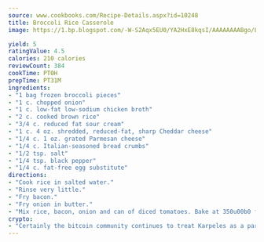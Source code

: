 ```yaml
---
source: www.cookbooks.com/Recipe-Details.aspx?id=10248
title: Broccoli Rice Casserole
image: https://1.bp.blogspot.com/-W-S2Aqx5EU0/YA2HxE8kqsI/AAAAAAAABgo/LNxJ2X_rvYgPNsplYMgQNjuwxaZ0e3pQQCLcBGAsYHQ/s320/17.png

yield: 5
ratingValue: 4.5
calories: 210 calories
reviewCount: 384
cookTime: PT0H
prepTime: PT31M
ingredients:
- "1 bag frozen broccoli pieces"
- "1 c. chopped onion"
- "1 c. low-fat low-sodium chicken broth"
- "2 c. cooked brown rice"
- "3/4 c. reduced fat sour cream"
- "1 c. 4 oz. shredded, reduced-fat, sharp Cheddar cheese"
- "1/4 c. 1 oz. grated Parmesan cheese"
- "1/4 c. Italian-seasoned bread crumbs"
- "1/2 tsp. salt"
- "1/4 tsp. black pepper"
- "1/4 c. fat-free egg substitute"
directions:
- "Cook rice in salted water."
- "Rinse very little."
- "Fry bacon."
- "Fry onion in butter."
- "Mix rice, bacon, onion and can of diced tomatoes. Bake at 350u00b0 for 30 minutes."
crypto:
- "Certainly the bitcoin community continues to treat Karpeles as a pariah."
---
```

